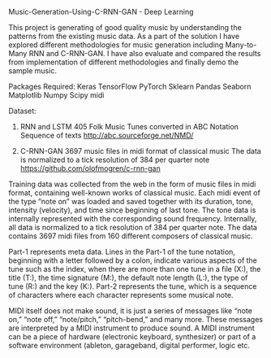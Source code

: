 Music-Generation-Using-C-RNN-GAN - Deep Learning


This project is generating of good quality music by understanding the patterns from the existing music data. As a part of the solution I have explored different methodologies for music generation including Many-to-Many RNN and C-RNN-GAN. I have also evaluate and compared the results from implementation of different methodologies and finally demo the sample music.

Packages Required: Keras TensorFlow PyTorch Sklearn Pandas Seaborn Matplotlib Numpy Scipy midi

Dataset:

1. RNN and LSTM 405 Folk Music Tunes converted in ABC Notation Sequence of texts http://abc.sourceforge.net/NMD/

2. C-RNN-GAN 3697 music files in midi format of classical music The data is normalized to a tick resolution of 384 per quarter note https://github.com/olofmogren/c-rnn-gan

Training data was collected from the web in the form of music files in midi format, containing well-known works of classical music. Each midi event of the type “note on” was loaded and saved together with its duration, tone, intensity (velocity), and time since beginning of last tone. The tone data is internally represented with the corresponding sound frequency. Internally, all data is normalized to a tick resolution of 384 per quarter note. The data contains 3697 midi files from 160 different composers of classical music.

Part-1 represents meta data. Lines in the Part-1 of the tune notation, beginning with a letter followed by a colon, indicate various aspects of the tune such as the index, when there are more than one tune in a file (X:), the title (T:), the time signature (M:), the default note length (L:), the type of tune (R:) and the key (K:). Part-2 represents the tune, which is a sequence of characters where each character represents some musical note.

MIDI itself does not make sound, it is just a series of messages like “note on,” “note off,” “note/pitch,” “pitch-bend,” and many more. These messages are interpreted by a MIDI instrument to produce sound. A MIDI instrument can be a piece of hardware (electronic keyboard, synthesizer) or part of a software environment (ableton, garageband, digital performer, logic etc.
